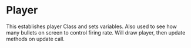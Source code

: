 # Player
This establishes player Class and sets variables. Also used to see how many bullets on screen to control firing rate. 
Will draw player, then update methods on update call.
